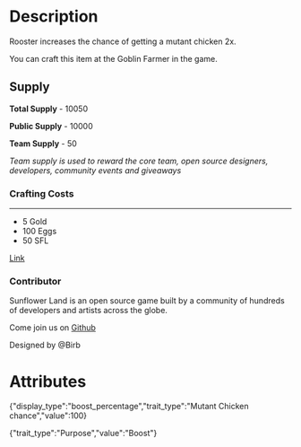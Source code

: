 # Description

Rooster increases the chance of getting a mutant chicken 2x.

You can craft this item at the Goblin Farmer in the game.

## Supply

**Total Supply** - 10050

**Public Supply** - 10000

**Team Supply** - 50

_Team supply is used to reward the core team, open source designers, developers, community events and giveaways_

### Crafting Costs

---

- 5 Gold
- 100 Eggs
- 50 SFL

[Link](https://docs.sunflower-land.com/player-guides/rare-and-limited-items#boosts-1)

### Contributor

Sunflower Land is an open source game built by a community of hundreds of developers and artists across the globe.

Come join us on [Github](https://github.com/sunflower-land/sunflower-land)

Designed by @Birb

# Attributes

{"display_type":"boost_percentage","trait_type":"Mutant Chicken chance","value":100}

{"trait_type":"Purpose","value":"Boost"}
